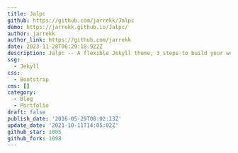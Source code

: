 ```yaml
---
title: Jalpc
github: https://github.com/jarrekk/Jalpc
demo: https://jarrekk.github.io/Jalpc/
author: jarrekk
author_link: https://github.com/jarrekk
date: 2023-11-28T06:29:18.922Z
description: Jalpc -- A flexible Jekyll theme, 3 steps to build your website.
ssg:
  - Jekyll
css:
  - Bootstrap
cms: []
category:
  - Blog
  - Portfolio
draft: false
publish_date: '2016-05-29T08:02:13Z'
update_date: '2021-10-11T14:05:02Z'
github_star: 1005
github_fork: 1098
---
```

